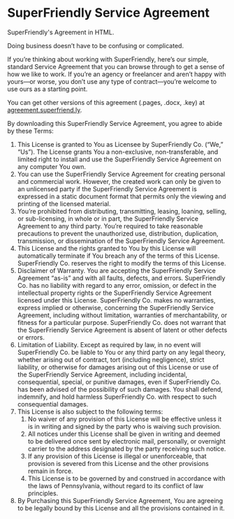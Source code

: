 SuperFriendly Service Agreement
=======================

SuperFriendly's Agreement in HTML.

Doing business doesn’t have to be confusing or complicated.

If you’re thinking about working with SuperFriendly, here’s our simple, standard Service Agreement that you can browse through to get a sense of how we like to work. If you’re an agency or freelancer and aren’t happy with yours—or worse, you don’t use any type of contract—you’re welcome to use ours as a starting point.

You can get other versions of this agreement (.pages, .docx, .key) at [agreement.superfriend.ly](http://agreement.superfriend.ly/).

By downloading this SuperFriendly Service Agreement, you agree to abide by these Terms:

1. This License is granted to You as Licensee by SuperFriendly Co. (“We,” “Us”). The License grants You a non-exclusive, non-transferable, and limited right to install and use the SuperFriendly Service Agreement on any computer You own.
2. You can use the SuperFriendly Service Agreement for creating personal and commercial work. However, the created work can only be given to an unlicensed party if the SuperFriendly Service Agreement is expressed in a static document format that permits only the viewing and printing of the licensed material.
3. You’re prohibited from distributing, transmitting, leasing, loaning, selling, or sub-licensing, in whole or in part, the SuperFriendly Service Agreement to any third party. You’re required to take reasonable precautions to prevent the unauthorized use, distribution, duplication, transmission, or dissemination of the SuperFriendly Service Agreement.
4. This License and the rights granted to You by this License will automatically terminate if You breach any of the terms of this License. SuperFriendly Co. reserves the right to modify the terms of this License.
5. Disclaimer of Warranty. You are accepting the SuperFriendly Service Agreement “as-is” and with all faults, defects, and errors. SuperFriendly Co. has no liability with regard to any error, omission, or defect in the intellectual property rights or the SuperFriendly Service Agreement licensed under this License. SuperFriendly Co. makes no warranties, express implied or otherwise, concerning the SuperFriendly Service Agreement, including without limitation, warranties of merchantability, or fitness for a particular purpose. SuperFriendly Co. does not warrant that the SuperFriendly Service Agreement is absent of latent or other defects or errors.
6. Limitation of Liability. Except as required by law, in no event will SuperFriendly Co. be liable to You or any third party on any legal theory, whether arising out of contract, tort (including negligence), strict liability, or otherwise for damages arising out of this License or use of the SuperFriendly Service Agreement, including incidental, consequential, special, or punitive damages, even if SuperFriendly Co. has been advised of the possibility of such damages. You shall defend, indemnify, and hold harmless SuperFriendly Co. with respect to such consequential damages.
7. This License is also subject to the following terms:
    1. No waiver of any provision of this License will be effective unless it is in writing and signed by the party who is waiving such provision.
    2. All notices under this License shall be given in writing and deemed to be delivered once sent by electronic mail, personally, or overnight carrier to the address designated by the party receiving such notice.
    3. If any provision of this License is illegal or unenforceable, that provision is severed from this License and the other provisions remain in force.
    4. This License is to be governed by and construed in accordance with the laws of Pennsylvania, without regard to its conflict of law principles.
8. By Purchasing this SuperFriendly Service Agreement, You are agreeing to be legally bound by this License and all the provisions contained in it.